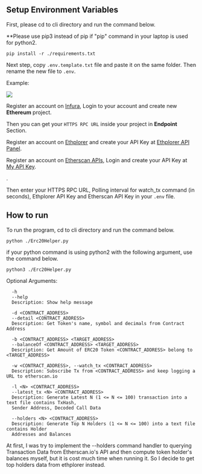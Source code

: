 ## Setup Environment Variables

First, please cd to cli directory and run the command below.

**Please use pip3 instead of pip if "pip" command in your laptop is used for python2.
```
pip install -r ./requirements.txt
```
Next step, copy ```.env.template.txt``` file and paste it on the same folder. Then rename the new file to ```.env```.

Example:

![](https://i.ibb.co/KDM0H0T/Screenshot-2021-12-16-215003.png)

Register an account on [Infura](https://infura.io/), Login to your account and create new **Ethereum** project.

Then you can get your ```HTTPS RPC URL``` inside your project in **Endpoint** Section.

Register an account on [Ethplorer](https://ethplorer.io/wallet/#) and create your API Key at [Ethplorer API Panel](https://ethplorer.io/wallet/#screen=api). 

Register an account on [Etherscan APIs](https://etherscan.io/apis), Login and create your API Key at [My API Key](https://etherscan.io/myapikey).

.

Then enter your HTTPS RPC URL, Polling interval for watch_tx command (in seconds), Ethplorer API Key and Etherscan API Key in your ```.env``` file.

## How to run

To run the program, cd to cli directory and run the command below.

```python ./Erc20Helper.py``` 

if your python command is using python2 with the following argument, use the command below. 

```python3 ./Erc20Helper.py``` 

Optional Arguments:
```
  -h
  --help
  Description: Show help message
  
  -d <CONTRACT_ADDRESS>
  --detail <CONTRACT_ADDRESS> 
  Description: Get Token's name, symbol and decimals from Contract Address
  
  -b <CONTRACT_ADDRESS> <TARGET_ADDRESS>
  --balanceOf <CONTRACT_ADDRESS> <TARGET_ADDRESS>
  Description: Get Amount of ERC20 Token <CONTRACT_ADDRESS> belong to <TARGET_ADDRESS>
  
  -w <CONTRACT_ADDRESS>, --watch_tx <CONTRACT_ADDRESS>
  Description: Subscribe Tx from <CONTRACT_ADDRESS> and keep logging a URL to etherscan.io
  
  -l <N> <CONTRACT_ADDRESS>
  --latest_tx <N> <CONTRACT_ADDRESS>
  Description: Generate Latest N (1 <= N <= 100) transaction into a text file contains TxHash, 
  Sender Address, Decoded Call Data
  
  --holders <N> <CONTRACT_ADDRESS>
  Description: Generate Top N Holders (1 <= N <= 100) into a text file contains Holder 
  Addresses and Balances
```

At first, I was try to implement the --holders command handler to querying Transaction Data from Etherscan.io's API and then compute token holder's balances myself, but it is cost much time when running it. So I decide to get top holders data from ethplorer instead.
